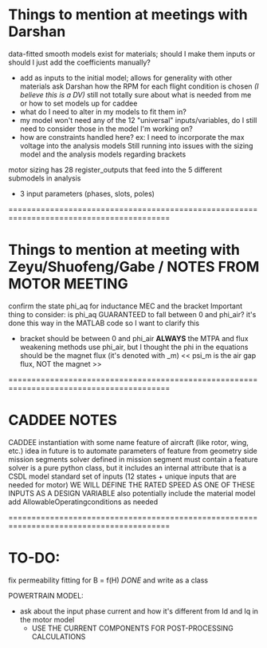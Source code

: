 # Things to mention at meetings with Darshan
data-fitted smooth models exist for materials; should I make them inputs or should
I just add the coefficients manually?
  - add as inputs to the initial model; allows for generality with other materials
ask Darshan how the RPM for each flight condition is chosen *(I believe this is a DV)*
still not totally sure about what is needed from me or how to set models up for caddee
  - what do I need to alter in my models to fit them in?
  - my model won't need any of the 12 "universal" inputs/variables, do I still need to consider those in the model I'm working on?
  - how are constraints handled here? ex: I need to incorporate the max voltage into the analysis models
Still running into issues with the sizing model and the analysis models regarding brackets

motor sizing has 28 register_outputs that feed into the 5 different submodels in analysis
  - 3 input parameters (phases, slots, poles)

=========================================================================================
# Things to mention at meeting with Zeyu/Shuofeng/Gabe / NOTES FROM MOTOR MEETING
confirm the state phi_aq for inductance MEC and the bracket
Important thing to consider: is phi_aq GUARANTEED to fall between 0 and phi_air?
  it's done this way in the MATLAB code so I want to clarify this
  - bracket should be between 0 and phi_air **ALWAYS**
the MTPA and flux weakening methods use phi_air, but I thought the phi in the 
    equations should be the magnet flux (it's denoted with _m)
<< psi_m is the air gap flux, NOT the magnet >>

=========================================================================================
# CADDEE NOTES
CADDEE instantiation with some name 
feature of aircraft (like rotor, wing, etc.)
idea in future is to automate parameters of feature from geometry side
mission segments 
solver defined in mission segment must contain a feature
solver is a pure python class, but it includes an internal attribute that is a CSDL model
standard set of inputs (12 states + unique inputs that are needed for motor)
WE WILL DEFINE THE RATED SPEED AS ONE OF THESE INPUTS AS A DESIGN VARIABLE 
  also potentially include the material model
add AllowableOperatingconditions as needed

=========================================================================================
# TO-DO:

fix permeability fitting for B = f(H) *DONE* and write as a class

POWERTRAIN MODEL:
- ask about the input phase current and how it's different from Id and Iq in the motor model
  - USE THE CURRENT COMPONENTS FOR POST-PROCESSING CALCULATIONS